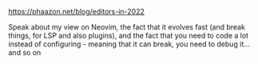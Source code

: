 https://phaazon.net/blog/editors-in-2022

Speak about my view on Neovim, the fact that it evolves fast (and break things, for LSP and also plugins), and the fact that you need to code a lot instead of configuring - meaning that it can break, you need to debug it... and so on
